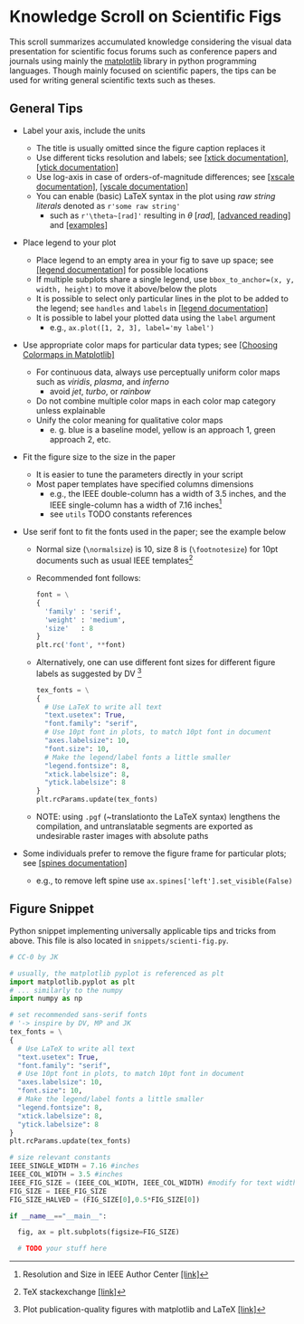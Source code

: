 # Knowledge Scroll on Scientific Figs

This scroll summarizes accumulated knowledge considering the visual data presentation for scientific focus forums such as conference papers and journals using mainly the [matplotlib](https://matplotlib.org/) library in python programming languages.
Though mainly focused on scientific papers, the tips can be used for writing general scientific texts such as theses.

## General Tips

- Label your axis, include the units
  - The title is usually omitted since the figure caption replaces it
  - Use different ticks resolution and labels; see [[xtick documentation]](https://matplotlib.org/stable/api/_as_gen/matplotlib.pyplot.xticks.html), [[ytick documentation]](https://matplotlib.org/stable/api/_as_gen/matplotlib.pyplot.yticks.html)
  - Use log-axis in case of orders-of-magnitude differences; see [[xscale documentation]](https://matplotlib.org/stable/api/_as_gen/matplotlib.pyplot.xscale.html), [[yscale documentation]](https://matplotlib.org/stable/api/_as_gen/matplotlib.pyplot.yscale.html)
  - You can enable (basic) LaTeX syntax in the plot using *raw string literals* denoted as `r'some raw string'`
    - such as `r'\theta~[rad]'` resulting in $\theta~[rad]$, [[advanced reading]](https://matplotlib.org/stable/tutorials/text/usetex.html) and [[examples]](https://matplotlib.org/stable/gallery/text_labels_and_annotations/tex_demo.html)

- Place legend to your plot
  - Place legend to an empty area in your fig to save up space; see [[legend documentation]](https://matplotlib.org/stable/api/_as_gen/matplotlib.pyplot.legend.html) for possible locations
  - If multiple subplots share a single legend, use `bbox_to_anchor=(x, y, width, height)` to move it above/below the plots
  - It is possible to select only particular lines in the plot to be added to the legend; see `handles` and `labels` in [[legend documentation]](https://matplotlib.org/stable/api/_as_gen/matplotlib.pyplot.legend.html)
  - It is possible to label your plotted data using the `label` argument
    - e.g., `ax.plot([1, 2, 3], label='my label')`
- Use appropriate color maps for particular data types; see [[Choosing Colormaps in Matplotlib]](https://matplotlib.org/stable/tutorials/colors/colormaps.html)
  - For continuous data, always use perceptually uniform color maps such as *viridis*, *plasma*, and *inferno*
    - avoid *jet*, *turbo*, or *rainbow*
  - Do not combine multiple color maps in each color map category unless explainable
  - Unify the color meaning for qualitative color maps
    - e. g. blue is a baseline model, yellow is an approach 1, green approach 2, etc.

- Fit the figure size to the size in the paper
  - It is easier to tune the parameters directly in your script
  - Most paper templates have specified columns dimensions
    - e.g., the IEEE double-column has a width of 3.5 inches, and the IEEE single-column has a width of 7.16 inches[^1]
    - see `utils` TODO constants references

- Use serif font to fit the fonts used in the paper; see the example below
  - Normal size (`\normalsize`) is 10, size 8 is (`\footnotesize`) for 10pt documents such as usual IEEE templates[^2]
  - Recommended font follows:

    ```python
    font = \
    {
      'family' : 'serif',
      'weight' : 'medium',
      'size'   : 8
    }
    plt.rc('font', **font)
    ```

  - Alternatively, one can use different font sizes for different figure labels as suggested by DV [^3]
  
    ```python
    tex_fonts = \
    {
      # Use LaTeX to write all text
      "text.usetex": True,
      "font.family": "serif",
      # Use 10pt font in plots, to match 10pt font in document
      "axes.labelsize": 10,
      "font.size": 10,
      # Make the legend/label fonts a little smaller
      "legend.fontsize": 8,
      "xtick.labelsize": 8,
      "ytick.labelsize": 8
    }
    plt.rcParams.update(tex_fonts)
    ```

  - NOTE: using `.pgf` (~translationto the LaTeX syntax) lengthens the compilation, and untranslatable segments are exported as undesirable raster images with absolute paths

- Some individuals prefer to remove the figure frame for particular plots; see [[spines documentation]](https://matplotlib.org/stable/api/spines_api.html)
  - e.g., to remove left spine use `ax.spines['left'].set_visible(False)`

[^1]:  Resolution and Size in IEEE Author Center [[link]](https://journals.ieeeauthorcenter.ieee.org/create-your-ieee-journal-article/create-graphics-for-your-article/resolution-and-size/)

[^2]: TeX stackexchange [[link]](https://tex.stackexchange.com/questions/24599/what-point-pt-font-size-are-large-etc)

[^3]: Plot publication-quality figures with matplotlib and LaTeX [[link]](https://jwalton.info/Embed-Publication-Matplotlib-Latex/)

## Figure Snippet

Python snippet implementing universally applicable tips and tricks from above.
This file is also located in `snippets/scienti-fig.py`.

```python
# CC-0 by JK

# usually, the matplotlib pyplot is referenced as plt
import matplotlib.pyplot as plt
# ... similarly to the numpy
import numpy as np

# set recommended sans-serif fonts
# '-> inspire by DV, MP and JK
tex_fonts = \
{
  # Use LaTeX to write all text
  "text.usetex": True,
  "font.family": "serif",
  # Use 10pt font in plots, to match 10pt font in document
  "axes.labelsize": 10,
  "font.size": 10,
  # Make the legend/label fonts a little smaller
  "legend.fontsize": 8,
  "xtick.labelsize": 8,
  "ytick.labelsize": 8
}
plt.rcParams.update(tex_fonts)

# size relevant constants
IEEE_SINGLE_WIDTH = 7.16 #inches
IEEE_COL_WIDTH = 3.5 #inches
IEEE_FIG_SIZE = (IEEE_COL_WIDTH, IEEE_COL_WIDTH) #modify for text width cols
FIG_SIZE = IEEE_FIG_SIZE
FIG_SIZE_HALVED = (FIG_SIZE[0],0.5*FIG_SIZE[0])

if __name__=="__main__":

  fig, ax = plt.subplots(figsize=FIG_SIZE)

  # TODO your stuff here

```
